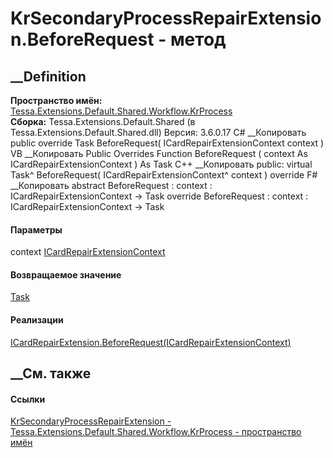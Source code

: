 # KrSecondaryProcessRepairExtension.BeforeRequest - метод
##  __Definition
 **Пространство имён:**
[Tessa.Extensions.Default.Shared.Workflow.KrProcess](N_Tessa_Extensions_Default_Shared_Workflow_KrProcess.htm)  
 **Сборка:** Tessa.Extensions.Default.Shared (в
Tessa.Extensions.Default.Shared.dll) Версия: 3.6.0.17
C# __Копировать
     public override Task BeforeRequest(
    	ICardRepairExtensionContext context
    )
VB __Копировать
     Public Overrides Function BeforeRequest ( 
    	context As ICardRepairExtensionContext
    ) As Task
C++ __Копировать
     public:
    virtual Task^ BeforeRequest(
    	ICardRepairExtensionContext^ context
    ) override
F# __Копировать
     abstract BeforeRequest : 
            context : ICardRepairExtensionContext -> Task 
    override BeforeRequest : 
            context : ICardRepairExtensionContext -> Task 
#### Параметры
context
[ICardRepairExtensionContext](T_Tessa_Cards_Extensions_ICardRepairExtensionContext.htm)
#### Возвращаемое значение
[Task](https://learn.microsoft.com/dotnet/api/system.threading.tasks.task)
#### Реализации
[ICardRepairExtension.BeforeRequest(ICardRepairExtensionContext)](M_Tessa_Cards_Extensions_ICardRepairExtension_BeforeRequest.htm)  
##  __См. также
#### Ссылки
[KrSecondaryProcessRepairExtension -
](T_Tessa_Extensions_Default_Shared_Workflow_KrProcess_KrSecondaryProcessRepairExtension.htm)
[Tessa.Extensions.Default.Shared.Workflow.KrProcess - пространство
имён](N_Tessa_Extensions_Default_Shared_Workflow_KrProcess.htm)
